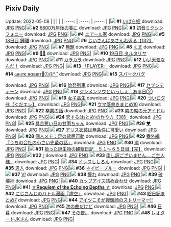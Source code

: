 ## Pixiv Daily
Update: 2022-05-08
|      |      |      |
| :----: | :----: | :----: |
|![](https://pixiv.microyu.workers.dev/c/240x480/img-master/img/2022/05/07/00/00/07/98158966_p0_master1200.jpg) **#1** [いばら姫](https://www.pixiv.net/artworks/98158966) download: [JPG](https://pixiv.microyu.workers.dev/img-original/img/2022/05/07/00/00/07/98158966_p0.jpg) [PNG](https://pixiv.microyu.workers.dev/img-original/img/2022/05/07/00/00/07/98158966_p0.png)|![](https://pixiv.microyu.workers.dev/c/240x480/img-master/img/2022/05/07/00/00/11/98159001_p0_master1200.jpg) **#2** [6600万年後の春に](https://www.pixiv.net/artworks/98159001) download: [JPG](https://pixiv.microyu.workers.dev/img-original/img/2022/05/07/00/00/11/98159001_p0.jpg) [PNG](https://pixiv.microyu.workers.dev/img-original/img/2022/05/07/00/00/11/98159001_p0.png)|![](https://pixiv.microyu.workers.dev/c/240x480/img-master/img/2022/05/07/01/53/50/98160193_p0_master1200.jpg) **#3** [初音ミクシンフォニー](https://www.pixiv.net/artworks/98160193) download: [JPG](https://pixiv.microyu.workers.dev/img-original/img/2022/05/07/01/53/50/98160193_p0.jpg) [PNG](https://pixiv.microyu.workers.dev/img-original/img/2022/05/07/01/53/50/98160193_p0.png)|
|![](https://pixiv.microyu.workers.dev/c/240x480/img-master/img/2022/05/06/01/13/47/98137710_p0_master1200.jpg) **#4** [ニアール家](https://www.pixiv.net/artworks/98137710) download: [JPG](https://pixiv.microyu.workers.dev/img-original/img/2022/05/06/01/13/47/98137710_p0.jpg) [PNG](https://pixiv.microyu.workers.dev/img-original/img/2022/05/06/01/13/47/98137710_p0.png)|![](https://pixiv.microyu.workers.dev/c/240x480/img-master/img/2022/05/06/00/00/12/98135510_p0_master1200.jpg) **#5** [18日目,鍾離](https://www.pixiv.net/artworks/98135510) download: [JPG](https://pixiv.microyu.workers.dev/img-original/img/2022/05/06/00/00/12/98135510_p0.jpg) [PNG](https://pixiv.microyu.workers.dev/img-original/img/2022/05/06/00/00/12/98135510_p0.png)|![](https://pixiv.microyu.workers.dev/c/240x480/img-master/img/2022/05/07/11/06/07/98167566_p0_master1200.jpg) **#6** [じいさんばあさん若返る【132】](https://www.pixiv.net/artworks/98167566) download: [JPG](https://pixiv.microyu.workers.dev/img-original/img/2022/05/07/11/06/07/98167566_p0.jpg) [PNG](https://pixiv.microyu.workers.dev/img-original/img/2022/05/07/11/06/07/98167566_p0.png)|
|![](https://pixiv.microyu.workers.dev/c/240x480/img-master/img/2022/05/07/00/48/31/98160683_p0_master1200.jpg) **#7** [無題](https://www.pixiv.net/artworks/98160683) download: [JPG](https://pixiv.microyu.workers.dev/img-original/img/2022/05/07/00/48/31/98160683_p0.jpg) [PNG](https://pixiv.microyu.workers.dev/img-original/img/2022/05/07/00/48/31/98160683_p0.png)|![](https://pixiv.microyu.workers.dev/c/240x480/img-master/img/2022/05/06/00/14/01/98136177_p0_master1200.jpg) **#8** [くま](https://www.pixiv.net/artworks/98136177) download: [JPG](https://pixiv.microyu.workers.dev/img-original/img/2022/05/06/00/14/01/98136177_p0.jpg) [PNG](https://pixiv.microyu.workers.dev/img-original/img/2022/05/06/00/14/01/98136177_p0.png)|![](https://pixiv.microyu.workers.dev/c/240x480/img-master/img/2022/05/07/00/00/03/98158918_p0_master1200.jpg) **#9** [🐯💕](https://www.pixiv.net/artworks/98158918) download: [JPG](https://pixiv.microyu.workers.dev/img-original/img/2022/05/07/00/00/03/98158918_p0.jpg) [PNG](https://pixiv.microyu.workers.dev/img-original/img/2022/05/07/00/00/03/98158918_p0.png)|
|![](https://pixiv.microyu.workers.dev/c/240x480/img-master/img/2022/05/07/00/00/13/98159015_p0_master1200.jpg) **#10** [19日目,タルタリヤ](https://www.pixiv.net/artworks/98159015) download: [JPG](https://pixiv.microyu.workers.dev/img-original/img/2022/05/07/00/00/13/98159015_p0.jpg) [PNG](https://pixiv.microyu.workers.dev/img-original/img/2022/05/07/00/00/13/98159015_p0.png)|![](https://pixiv.microyu.workers.dev/c/240x480/img-master/img/2022/05/06/00/00/03/98135429_p0_master1200.jpg) **#11** [カラカラ](https://www.pixiv.net/artworks/98135429) download: [JPG](https://pixiv.microyu.workers.dev/img-original/img/2022/05/06/00/00/03/98135429_p0.jpg) [PNG](https://pixiv.microyu.workers.dev/img-original/img/2022/05/06/00/00/03/98135429_p0.png)|![](https://pixiv.microyu.workers.dev/c/240x480/img-master/img/2022/05/07/23/14/29/98165208_p0_master1200.jpg) **#12** [いい天気なんだ！](https://www.pixiv.net/artworks/98165208) download: [JPG](https://pixiv.microyu.workers.dev/img-original/img/2022/05/07/23/14/29/98165208_p0.jpg) [PNG](https://pixiv.microyu.workers.dev/img-original/img/2022/05/07/23/14/29/98165208_p0.png)|
|![](https://pixiv.microyu.workers.dev/c/240x480/img-master/img/2022/05/06/00/00/07/98135469_p0_master1200.jpg) **#13** [「PLAYER」](https://www.pixiv.net/artworks/98135469) download: [JPG](https://pixiv.microyu.workers.dev/img-original/img/2022/05/06/00/00/07/98135469_p0.jpg) [PNG](https://pixiv.microyu.workers.dev/img-original/img/2022/05/06/00/00/07/98135469_p0.png)|![](https://pixiv.microyu.workers.dev/c/240x480/img-master/img/2022/05/06/00/00/05/98135453_p0_master1200.jpg) **#14** [ωнιтє яαввιт🐰🕔༊*·˚](https://www.pixiv.net/artworks/98135453) download: [JPG](https://pixiv.microyu.workers.dev/img-original/img/2022/05/06/00/00/05/98135453_p0.jpg) [PNG](https://pixiv.microyu.workers.dev/img-original/img/2022/05/06/00/00/05/98135453_p0.png)|![](https://pixiv.microyu.workers.dev/c/240x480/img-master/img/2022/05/06/21/18/25/98154174_p0_master1200.jpg) **#15** [スパークバグ](https://www.pixiv.net/artworks/98154174) download: [JPG](https://pixiv.microyu.workers.dev/img-original/img/2022/05/06/21/18/25/98154174_p0.jpg) [PNG](https://pixiv.microyu.workers.dev/img-original/img/2022/05/06/21/18/25/98154174_p0.png)|
|![](https://pixiv.microyu.workers.dev/c/240x480/img-master/img/2022/05/07/17/59/41/98175092_p0_master1200.jpg) **#16** [始発列車](https://www.pixiv.net/artworks/98175092) download: [JPG](https://pixiv.microyu.workers.dev/img-original/img/2022/05/07/17/59/41/98175092_p0.jpg) [PNG](https://pixiv.microyu.workers.dev/img-original/img/2022/05/07/17/59/41/98175092_p0.png)|![](https://pixiv.microyu.workers.dev/c/240x480/img-master/img/2022/05/06/20/30/01/98152853_p0_master1200.jpg) **#17** [セブンティーン](https://www.pixiv.net/artworks/98152853) download: [JPG](https://pixiv.microyu.workers.dev/img-original/img/2022/05/06/20/30/01/98152853_p0.jpg) [PNG](https://pixiv.microyu.workers.dev/img-original/img/2022/05/06/20/30/01/98152853_p0.png)|![](https://pixiv.microyu.workers.dev/c/240x480/img-master/img/2022/05/06/19/00/05/98150624_p0_master1200.jpg) **#18** [ジンメンソウといっしょ　ある日②](https://www.pixiv.net/artworks/98150624) download: [JPG](https://pixiv.microyu.workers.dev/img-original/img/2022/05/06/19/00/05/98150624_p0.jpg) [PNG](https://pixiv.microyu.workers.dev/img-original/img/2022/05/06/19/00/05/98150624_p0.png)|
|![](https://pixiv.microyu.workers.dev/c/240x480/img-master/img/2022/05/07/00/00/14/98159020_p0_master1200.jpg) **#19** [女子高生](https://www.pixiv.net/artworks/98159020) download: [JPG](https://pixiv.microyu.workers.dev/img-original/img/2022/05/07/00/00/14/98159020_p0.jpg) [PNG](https://pixiv.microyu.workers.dev/img-original/img/2022/05/07/00/00/14/98159020_p0.png)|![](https://pixiv.microyu.workers.dev/c/240x480/img-master/img/2022/05/07/14/13/16/98170756_p0_master1200.jpg) **#20** [ついログ㊽【ぐだエレ】](https://www.pixiv.net/artworks/98170756) download: [JPG](https://pixiv.microyu.workers.dev/img-original/img/2022/05/07/14/13/16/98170756_p0.jpg) [PNG](https://pixiv.microyu.workers.dev/img-original/img/2022/05/07/14/13/16/98170756_p0.png)|![](https://pixiv.microyu.workers.dev/c/240x480/img-master/img/2022/05/06/21/20/32/98154243_p0_master1200.jpg) **#21** [ウマ落書きまとめ10](https://www.pixiv.net/artworks/98154243) download: [JPG](https://pixiv.microyu.workers.dev/img-original/img/2022/05/06/21/20/32/98154243_p0.jpg) [PNG](https://pixiv.microyu.workers.dev/img-original/img/2022/05/06/21/20/32/98154243_p0.png)|
|![](https://pixiv.microyu.workers.dev/c/240x480/img-master/img/2022/05/07/21/19/08/98180232_p0_master1200.jpg) **#22** [卒業の話](https://www.pixiv.net/artworks/98180232) download: [JPG](https://pixiv.microyu.workers.dev/img-original/img/2022/05/07/21/19/08/98180232_p0.jpg) [PNG](https://pixiv.microyu.workers.dev/img-original/img/2022/05/07/21/19/08/98180232_p0.png)|![](https://pixiv.microyu.workers.dev/c/240x480/img-master/img/2022/05/07/00/00/15/98159031_p0_master1200.jpg) **#23** [隣の席の元アイドル](https://www.pixiv.net/artworks/98159031) download: [JPG](https://pixiv.microyu.workers.dev/img-original/img/2022/05/07/00/00/15/98159031_p0.jpg) [PNG](https://pixiv.microyu.workers.dev/img-original/img/2022/05/07/00/00/15/98159031_p0.png)|![](https://pixiv.microyu.workers.dev/c/240x480/img-master/img/2022/05/06/12/00/06/98144322_p0_master1200.jpg) **#24** [恋する(おとめ)の作り方【38】](https://www.pixiv.net/artworks/98144322) download: [JPG](https://pixiv.microyu.workers.dev/img-original/img/2022/05/06/12/00/06/98144322_p0.jpg) [PNG](https://pixiv.microyu.workers.dev/img-original/img/2022/05/06/12/00/06/98144322_p0.png)|
|![](https://pixiv.microyu.workers.dev/c/240x480/img-master/img/2022/05/06/10/54/43/98143550_p0_master1200.jpg) **#25** [具合悪い日の甘雨ちゃん](https://www.pixiv.net/artworks/98143550) download: [JPG](https://pixiv.microyu.workers.dev/img-original/img/2022/05/06/10/54/43/98143550_p0.jpg) [PNG](https://pixiv.microyu.workers.dev/img-original/img/2022/05/06/10/54/43/98143550_p0.png)|![](https://pixiv.microyu.workers.dev/c/240x480/img-master/img/2022/05/07/00/00/04/98158936_p0_master1200.jpg) **#26** [❤️](https://www.pixiv.net/artworks/98158936) download: [JPG](https://pixiv.microyu.workers.dev/img-original/img/2022/05/07/00/00/04/98158936_p0.jpg) [PNG](https://pixiv.microyu.workers.dev/img-original/img/2022/05/07/00/00/04/98158936_p0.png)|![](https://pixiv.microyu.workers.dev/c/240x480/img-master/img/2022/05/06/15/04/29/98146720_p0_master1200.jpg) **#27** [アリス衣装は無条件に可愛い](https://www.pixiv.net/artworks/98146720) download: [JPG](https://pixiv.microyu.workers.dev/img-original/img/2022/05/06/15/04/29/98146720_p0.jpg) [PNG](https://pixiv.microyu.workers.dev/img-original/img/2022/05/06/15/04/29/98146720_p0.png)|
|![](https://pixiv.microyu.workers.dev/c/240x480/img-master/img/2022/05/07/09/00/01/98166152_p0_master1200.jpg) **#28** [個人メモ：足の背屈可動](https://www.pixiv.net/artworks/98166152) download: [JPG](https://pixiv.microyu.workers.dev/img-original/img/2022/05/07/09/00/01/98166152_p0.jpg) [PNG](https://pixiv.microyu.workers.dev/img-original/img/2022/05/07/09/00/01/98166152_p0.png)|![](https://pixiv.microyu.workers.dev/c/240x480/img-master/img/2022/05/06/13/16/07/98145391_p0_master1200.jpg) **#29** [番外編『うちの会社の小さい先輩の話』](https://www.pixiv.net/artworks/98145391) download: [JPG](https://pixiv.microyu.workers.dev/img-original/img/2022/05/06/13/16/07/98145391_p0.jpg) [PNG](https://pixiv.microyu.workers.dev/img-original/img/2022/05/06/13/16/07/98145391_p0.png)|![](https://pixiv.microyu.workers.dev/c/240x480/img-master/img/2022/05/06/00/00/03/98135423_p0_master1200.jpg) **#30** [潮](https://www.pixiv.net/artworks/98135423) download: [JPG](https://pixiv.microyu.workers.dev/img-original/img/2022/05/06/00/00/03/98135423_p0.jpg) [PNG](https://pixiv.microyu.workers.dev/img-original/img/2022/05/06/00/00/03/98135423_p0.png)|
|![](https://pixiv.microyu.workers.dev/c/240x480/img-master/img/2022/05/07/00/00/40/98159138_p0_master1200.jpg) **#31** [拾った謎生物の観察日記　５１～６５日目【完】](https://www.pixiv.net/artworks/98159138) download: [JPG](https://pixiv.microyu.workers.dev/img-original/img/2022/05/07/00/00/40/98159138_p0.jpg) [PNG](https://pixiv.microyu.workers.dev/img-original/img/2022/05/07/00/00/40/98159138_p0.png)|![](https://pixiv.microyu.workers.dev/c/240x480/img-master/img/2022/05/06/12/33/40/98144827_p0_master1200.jpg) **#32** [r](https://www.pixiv.net/artworks/98144827) download: [JPG](https://pixiv.microyu.workers.dev/img-original/img/2022/05/06/12/33/40/98144827_p0.jpg) [PNG](https://pixiv.microyu.workers.dev/img-original/img/2022/05/06/12/33/40/98144827_p0.png)|![](https://pixiv.microyu.workers.dev/c/240x480/img-master/img/2022/05/06/00/00/15/98135528_p0_master1200.jpg) **#33** [申し訳ございません... ご主人様...](https://www.pixiv.net/artworks/98135528) download: [JPG](https://pixiv.microyu.workers.dev/img-original/img/2022/05/06/00/00/15/98135528_p0.jpg) [PNG](https://pixiv.microyu.workers.dev/img-original/img/2022/05/06/00/00/15/98135528_p0.png)|
|![](https://pixiv.microyu.workers.dev/c/240x480/img-master/img/2022/05/07/00/00/03/98158924_p0_master1200.jpg) **#34** [ドレスししろん](https://www.pixiv.net/artworks/98158924) download: [JPG](https://pixiv.microyu.workers.dev/img-original/img/2022/05/07/00/00/03/98158924_p0.jpg) [PNG](https://pixiv.microyu.workers.dev/img-original/img/2022/05/07/00/00/03/98158924_p0.png)|![](https://pixiv.microyu.workers.dev/c/240x480/img-master/img/2022/05/07/20/04/57/98178220_p0_master1200.jpg) **#35** [恩人](https://www.pixiv.net/artworks/98178220) download: [JPG](https://pixiv.microyu.workers.dev/img-original/img/2022/05/07/20/04/57/98178220_p0.jpg) [PNG](https://pixiv.microyu.workers.dev/img-original/img/2022/05/07/20/04/57/98178220_p0.png)|![](https://pixiv.microyu.workers.dev/c/240x480/img-master/img/2022/05/07/19/00/01/98176535_p0_master1200.jpg) **#36** [ネイビーブルー](https://www.pixiv.net/artworks/98176535) download: [JPG](https://pixiv.microyu.workers.dev/img-original/img/2022/05/07/19/00/01/98176535_p0.jpg) [PNG](https://pixiv.microyu.workers.dev/img-original/img/2022/05/07/19/00/01/98176535_p0.png)|
|![](https://pixiv.microyu.workers.dev/c/240x480/img-master/img/2022/05/06/13/42/55/98145724_p0_master1200.jpg) **#37** [V!](https://www.pixiv.net/artworks/98145724) download: [JPG](https://pixiv.microyu.workers.dev/img-original/img/2022/05/06/13/42/55/98145724_p0.jpg) [PNG](https://pixiv.microyu.workers.dev/img-original/img/2022/05/06/13/42/55/98145724_p0.png)|![](https://pixiv.microyu.workers.dev/c/240x480/img-master/img/2022/05/07/12/07/41/98168603_p0_master1200.jpg) **#38** [憧れ](https://www.pixiv.net/artworks/98168603) download: [JPG](https://pixiv.microyu.workers.dev/img-original/img/2022/05/07/12/07/41/98168603_p0.jpg) [PNG](https://pixiv.microyu.workers.dev/img-original/img/2022/05/07/12/07/41/98168603_p0.png)|![](https://pixiv.microyu.workers.dev/c/240x480/img-master/img/2022/05/06/20/00/02/98152034_p0_master1200.jpg) **#39** [破壊神](https://www.pixiv.net/artworks/98152034) download: [JPG](https://pixiv.microyu.workers.dev/img-original/img/2022/05/06/20/00/02/98152034_p0.jpg) [PNG](https://pixiv.microyu.workers.dev/img-original/img/2022/05/06/20/00/02/98152034_p0.png)|
|![](https://pixiv.microyu.workers.dev/c/240x480/img-master/img/2022/05/07/20/30/01/98178858_p0_master1200.jpg) **#40** [カップアイス詰め合わせ](https://www.pixiv.net/artworks/98178858) download: [JPG](https://pixiv.microyu.workers.dev/img-original/img/2022/05/07/20/30/01/98178858_p0.jpg) [PNG](https://pixiv.microyu.workers.dev/img-original/img/2022/05/07/20/30/01/98178858_p0.png)|![](https://pixiv.microyu.workers.dev/c/240x480/img-master/img/2022/05/07/21/17/02/98180173_p0_master1200.jpg) **#41** [☆𝐑𝐞𝐪𝐮𝐢𝐞𝐦 𝐨𝐟 𝐭𝐡𝐞 𝐄𝐜𝐡𝐨𝐢𝐧𝐠 𝐃𝐞𝐩𝐭𝐡𝐬 ☆](https://www.pixiv.net/artworks/98180173) download: [JPG](https://pixiv.microyu.workers.dev/img-original/img/2022/05/07/21/17/02/98180173_p0.jpg) [PNG](https://pixiv.microyu.workers.dev/img-original/img/2022/05/07/21/17/02/98180173_p0.png)|![](https://pixiv.microyu.workers.dev/c/240x480/img-master/img/2022/05/06/17/12/51/98148536_p0_master1200.jpg) **#42** [にじさんじのバトル漫画『虚空』](https://www.pixiv.net/artworks/98148536) download: [JPG](https://pixiv.microyu.workers.dev/img-original/img/2022/05/06/17/12/51/98148536_p0.jpg) [PNG](https://pixiv.microyu.workers.dev/img-original/img/2022/05/06/17/12/51/98148536_p0.png)|
|![](https://pixiv.microyu.workers.dev/c/240x480/img-master/img/2022/05/07/18/27/14/98175807_p0_master1200.jpg) **#43** [絵日記まとめ7](https://www.pixiv.net/artworks/98175807) download: [JPG](https://pixiv.microyu.workers.dev/img-original/img/2022/05/07/18/27/14/98175807_p0.jpg) [PNG](https://pixiv.microyu.workers.dev/img-original/img/2022/05/07/18/27/14/98175807_p0.png)|![](https://pixiv.microyu.workers.dev/c/240x480/img-master/img/2022/05/06/00/29/07/98136665_p0_master1200.jpg) **#44** [アイツこそが饅頭顔のストリーマー!!](https://www.pixiv.net/artworks/98136665) download: [JPG](https://pixiv.microyu.workers.dev/img-original/img/2022/05/06/00/29/07/98136665_p0.jpg) [PNG](https://pixiv.microyu.workers.dev/img-original/img/2022/05/06/00/29/07/98136665_p0.png)|![](https://pixiv.microyu.workers.dev/c/240x480/img-master/img/2022/05/06/20/55/13/98153497_p0_master1200.jpg) **#45** [次の曲だけど](https://www.pixiv.net/artworks/98153497) download: [JPG](https://pixiv.microyu.workers.dev/img-original/img/2022/05/06/20/55/13/98153497_p0.jpg) [PNG](https://pixiv.microyu.workers.dev/img-original/img/2022/05/06/20/55/13/98153497_p0.png)|
|![](https://pixiv.microyu.workers.dev/c/240x480/img-master/img/2022/05/07/20/14/39/98178458_p0_master1200.jpg) **#46** [日暮](https://www.pixiv.net/artworks/98178458) download: [JPG](https://pixiv.microyu.workers.dev/img-original/img/2022/05/07/20/14/39/98178458_p0.jpg) [PNG](https://pixiv.microyu.workers.dev/img-original/img/2022/05/07/20/14/39/98178458_p0.png)|![](https://pixiv.microyu.workers.dev/c/240x480/img-master/img/2022/05/07/02/45/45/98162849_p0_master1200.jpg) **#47** [その夜。](https://www.pixiv.net/artworks/98162849) download: [JPG](https://pixiv.microyu.workers.dev/img-original/img/2022/05/07/02/45/45/98162849_p0.jpg) [PNG](https://pixiv.microyu.workers.dev/img-original/img/2022/05/07/02/45/45/98162849_p0.png)|![](https://pixiv.microyu.workers.dev/c/240x480/img-master/img/2022/05/08/12/02/32/98160106_p0_master1200.jpg) **#48** [レオタードJKさん](https://www.pixiv.net/artworks/98160106) download: [JPG](https://pixiv.microyu.workers.dev/img-original/img/2022/05/08/12/02/32/98160106_p0.jpg) [PNG](https://pixiv.microyu.workers.dev/img-original/img/2022/05/08/12/02/32/98160106_p0.png)|
